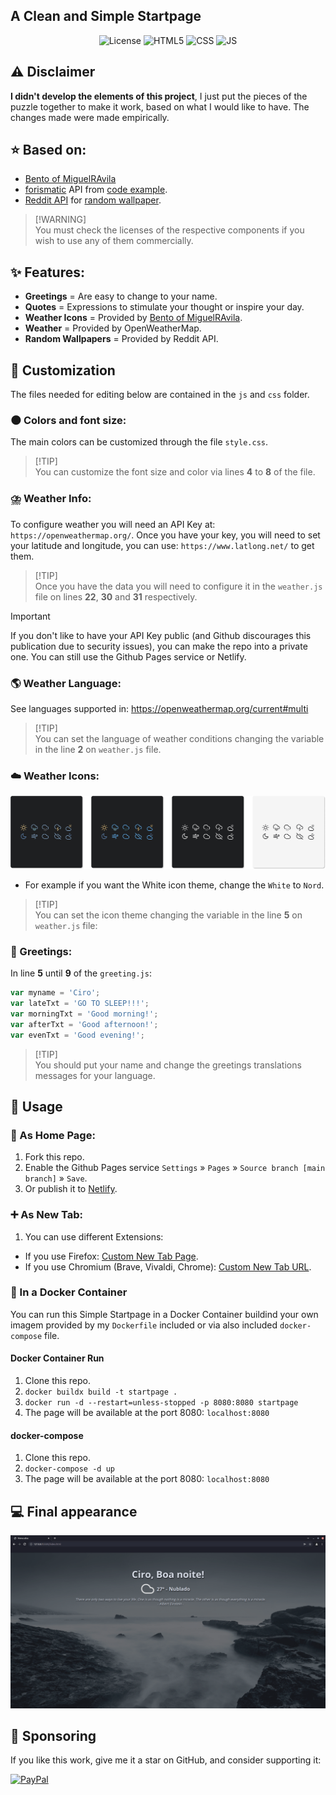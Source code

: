<h2>A Clean and Simple Startpage</h2>

<p align="center">
    <img alt="License" src="https://img.shields.io/badge/License-GPLv3-blue.svg?style=for-the-badge">
    <img alt="HTML5" src="https://img.shields.io/badge/HTML5-E34F26?style=for-the-badge&logo=html5&logoColor=white">
    <img alt="CSS" src="https://img.shields.io/badge/CSS3-1572B6?style=for-the-badge&logo=css3&logoColor=white">
    <img alt="JS" src="https://img.shields.io/badge/JavaScript-323330?style=for-the-badge&logo=javascript&logoColor=F7DF1E">
</p>

## ⚠️ Disclaimer

**I didn't develop the elements of this project**, I just put the pieces of the puzzle together to make it work, based on what I would like to have. The changes made were made empirically.

## ⭐ Based on:

- [Bento of MiguelRAvila](https://github.com/MiguelRAvila/Bento)
- [forismatic](http://forismatic.com/en/api/) API from [code example](https://codepen.io/catapixel/pen/LpVEgy).
- [Reddit API](https://www.reddit.com/dev/api/) for [random wallpaper](https://stackoverflow.com/questions/8191105/how-to-extract-url-data-from-reddit-api-using-json?rq=1).

> [!WARNING]\
> You must check the licenses of the respective components if you wish to use any of them commercially.

## ✨ Features:

- **Greetings** = Are easy to change to your name.
- **Quotes** = Expressions to stimulate your thought or inspire your day.
- **Weather Icons** = Provided by [Bento of MiguelRAvila](https://github.com/MiguelRAvila/Bento).
- **Weather** = Provided by OpenWeatherMap.
- **Random Wallpapers** = Provided by Reddit API.

## 🎨 Customization

The files needed for editing below are contained in the `js` and `css` folder.

### 🌑 Colors and font size:

The main colors can be customized through the file `style.css`.

> [!TIP]\
>You can customize the font size and color via lines **4** to **8** of the file.

### ⛈️ Weather Info:

To configure weather you will need an API Key at: `https://openweathermap.org/`. Once you have your key, you will need to set your latitude and longitude, you can use: `https://www.latlong.net/` to get them. 

> [!TIP]\
>Once you have the data you will need to configure it in the `weather.js` file on lines **22**, **30** and **31** respectively.

> [!IMPORTANT]
> If you don't like to have your API Key public (and Github discourages this publication due to security issues), you can make the repo into a private one. You can still use the Github Pages service or Netlify.

### 🌎 Weather Language:

See languages supported in: https://openweathermap.org/current#multi

> [!TIP]\
>You can set the language of weather conditions changing the variable in the line **2** on `weather.js` file.

### ☁️ Weather Icons:

![](assets/previewico.png)

- For example if you want the White icon theme, change the `White` to `Nord`.

> [!TIP]\
>You can set the icon theme changing the variable in the line **5** on `weather.js` file:

### 👋 Greetings:

In line **5** until **9** of the `greeting.js`:

```js
var myname = 'Ciro';
var lateTxt = 'GO TO SLEEP!!!';
var morningTxt = 'Good morning!';
var afterTxt = 'Good afternoon!';
var evenTxt = 'Good evening!';
```

> [!TIP]\
>You should put your name and change the greetings translations messages for your language.

## 🚀 Usage

### 🏡 As Home Page:
1. Fork this repo.
2. Enable the Github Pages service `Settings` » `Pages` » `Source branch [main branch]` » `Save`.
3. Or publish it to [Netlify](https://www.netlify.com/).

### ➕ As New Tab:
1. You can use different Extensions:
  - If you use Firefox: [Custom New Tab Page](https://addons.mozilla.org/en-US/firefox/addon/custom-new-tab-page/?src=search).
  - If you use Chromium (Brave, Vivaldi, Chrome): [Custom New Tab URL](https://chrome.google.com/webstore/detail/custom-new-tab-url/mmjbdbjnoablegbkcklggeknkfcjkjia).

### 🐳 In a Docker Container

You can run this Simple Startpage in a Docker Container buildind your own imagem provided by my `Dockerfile` included or via also included `docker-compose` file.

#### Docker Container Run
1. Clone this repo.
2. `docker buildx build -t startpage .`
3. `docker run -d --restart=unless-stopped -p 8080:8080 startpage`
4. The page will be available at the port 8080: `localhost:8080`

#### docker-compose
1. Clone this repo.
2. `docker-compose -d up`
3. The page will be available at the port 8080: `localhost:8080`

## 💻 Final appearance

![](assets/preview.png)

## 🎁 Sponsoring

If you like this work, give me it a star on GitHub, and consider supporting it:

[![PayPal](https://img.shields.io/badge/PayPal-00457C?style=for-the-badge&logo=paypal&logoColor=white)](https://www.paypal.com/donate/?business=VUS6R8TX53NTS&no_recurring=0&currency_code=USD)